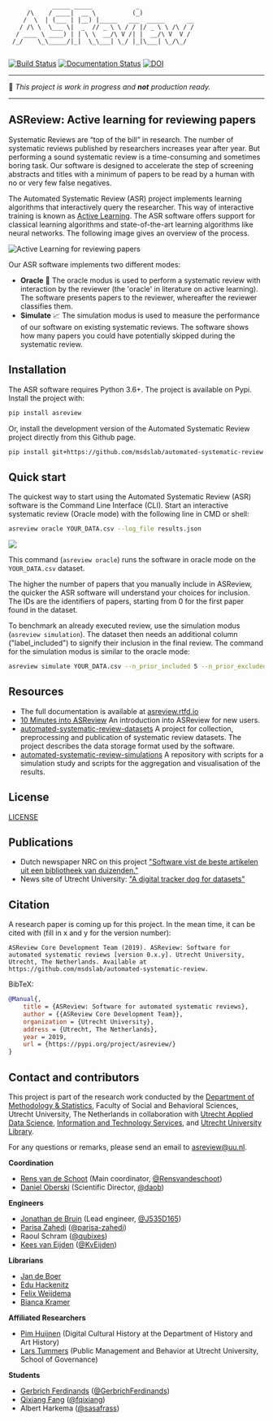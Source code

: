
``` 

            _____ _____            _
     /\    / ____|  __ \          (_)
    /  \  | (___ | |__) |_____   ___  _____      __
   / /\ \  \___ \|  _  // _ \ \ / / |/ _ \ \ /\ / /
  / ____ \ ____) | | \ \  __/\ V /| |  __/\ V  V /
 /_/    \_\_____/|_|  \_\___| \_/ |_|\___| \_/\_/


```

[![Build Status](https://travis-ci.com/msdslab/automated-systematic-review.svg?branch=master)](https://travis-ci.com/msdslab/automated-systematic-review) [![Documentation Status](https://readthedocs.org/projects/asreview/badge/?version=latest)](https://asreview.readthedocs.io/en/latest/?badge=latest) [![DOI](https://zenodo.org/badge/DOI/10.5281/zenodo.3345592.svg)](https://doi.org/10.5281/zenodo.3345592)

--- 

:wrench: *This project is work in progress and **not** production ready.*

---

## ASReview: Active learning for reviewing papers
Systematic Reviews are “top of the bill” in research. The number of systematic
reviews published by researchers increases year after year. But performing a
sound systematic review is a time-consuming and sometimes boring task. Our
software is designed to accelerate the step of screening abstracts and titles
with a minimum of papers to be read by a human with no or very few false negatives. 

The Automated Systematic Review (ASR) project implements learning algorithms that interactively query the
researcher. This way of interactive training is known as
[Active Learning](https://en.wikipedia.org/wiki/Active_learning_(machine_learning)).
The ASR software offers support for classical learning algorithms and
state-of-the-art learning algorithms like neural networks. The following image
gives an overview of the process.

![Active Learning for reviewing papers](https://github.com/msdslab/automated-systematic-review/blob/master/images/deepreview.png?raw=true)

Our ASR software implements two different modes:

- **Oracle** :crystal_ball: The oracle modus is used to perform a systematic review with
  interaction by the reviewer (the 'oracle' in literature on active learning).
  The software presents papers to the reviewer, whereafter the reviewer classifies them.
- **Simulate** :chart_with_upwards_trend: The simulation modus is used to measure the performance of our
  software on existing systematic reviews. The software shows how many
  papers you could have potentially skipped during the systematic review.


## Installation

The ASR software requires Python 3.6+. The project is available on Pypi. Install the 
project with:

```bash 
pip install asreview
```

Or, install the development version of the Automated Systematic Review project directly 
from this Github page.

``` bash
pip install git+https://github.com/msdslab/automated-systematic-review.git
```

## Quick start

The quickest way to start using the Automated Systematic Review (ASR) software is
the Command Line Interface (CLI). 
Start an interactive systematic review (Oracle mode) with the following line in CMD or shell:

``` sh
asreview oracle YOUR_DATA.csv --log_file results.json
```

![](docs/gifs/asreview-intro.gif)

This command (`asreview oracle`) runs the software in oracle mode on the 
`YOUR_DATA.csv` dataset. 

The higher the number of papers that you manually include in ASReview,
the quicker the ASR software will understand your choices for inclusion.
The IDs are the identifiers of papers, starting from
0 for the first paper found in the dataset.

To benchmark an already executed review, use the simulation modus (`asreview simulation`).
The dataset then needs an additional column ("label_included") to signify their inclusion
in the final review. The command for the simulation modus is similar to the oracle
mode:

``` sh
asreview simulate YOUR_DATA.csv --n_prior_included 5 --n_prior_excluded 5 --log_file results.h5
```

## Resources 

- The full documentation is available at [asreview.rtfd.io](https://asreview.rtfd.io)
- [10 Minutes into ASReview](https://asreview.readthedocs.io/en/latest/10minutes_asreview.html) An introduction into ASReview for new users. 
- [automated-systematic-review-datasets](https://github.com/msdslab/automated-systematic-review-datasets) A project for collection, preprocessing and publication of systematic review datasets. The project describes the  data storage format used by the software.
- [automated-systematic-review-simulations](https://github.com/msdslab/automated-systematic-review-simulations) A repository with scripts for a simulation study and scripts for the aggregation and visualisation of the results.


## License
[LICENSE](LICENSE)


## Publications

- Dutch newspaper NRC on this project ["Software vist de beste artikelen uit een bibliotheek van duizenden."](https://www.nrc.nl/nieuws/2019/01/14/software-vist-de-beste-artikelen-eruit-a3628952)
- News site of Utrecht University: ["A digital tracker dog for datasets"
](https://www.dub.uu.nl/en/depth/digital-tracker-dog-datasets)


## Citation

A research paper is coming up for this project. In the mean time, it can be cited with (fill in x and y for the version number):

```
ASReview Core Development Team (2019). ASReview: Software for automated systematic reviews [version 0.x.y]. Utrecht University, Utrecht, The Netherlands. Available at https://github.com/msdslab/automated-systematic-review.
```

BibTeX:

```bibtex
@Manual{,
    title = {ASReview: Software for automated systematic reviews},
    author = {{ASReview Core Development Team}},
    organization = {Utrecht University},
    address = {Utrecht, The Netherlands},
    year = 2019,
    url = {https://pypi.org/project/asreview/}
} 
```

## Contact and contributors

This project is part of the research work conducted by the [Department of
Methodology & Statistics](https://www.uu.nl/en/organisation/faculty-of-social-and-behavioural-sciences/about-the-faculty/departments/methodology-statistics), Faculty of Social and Behavioral Sciences, Utrecht
University, The Netherlands in collaboration with [Utrecht Applied Data Science](https://www.uu.nl/en/research/applied-data-science), 
[Information and Technology Services](https://www.uu.nl/en/organisation/information-and-technology-services-its), and [Utrecht University Library](https://www.uu.nl/en/university-library).

For any questions or remarks, please send an email to asreview@uu.nl.

**Coordination**
- [Rens van de Schoot](https://www.rensvandeschoot.com) (Main coordinator, [@Rensvandeschoot](https://github.com/Rensvandeschoot))
- [Daniel Oberski](https://www.uu.nl/staff/DLOberski) (Scientific Director, [@daob](https://github.com/daob))

**Engineers** 
- [Jonathan de Bruin](https://www.uu.nl/staff/JdeBruin1) (Lead engineer, [@J535D165](https://github.com/J535D165))
- [Parisa Zahedi](https://www.linkedin.com/in/parisa-zahedi-28b17148/) ([@parisa-zahedi](https://github.com/parisa-zahedi))
- Raoul Schram ([@qubixes](https://github.com/qubixes))
- [Kees van Eijden](https://www.uu.nl/staff/CJvanEijden) ([@KvEijden](https://github.com/KvEijden))

**Librarians**
- [Jan de Boer](https://www.uu.nl/staff/JdeBoer) 
- [Edu Hackenitz](https://www.uu.nl/staff/EJMHackenitz)
- [Felix Weijdema](https://www.uu.nl/staff/FPWeijdema)
- [Bianca Kramer](https://www.uu.nl/staff/BMRKramer) 

**Affiliated Researchers**
- [Pim Huijnen](https://www.uu.nl/staff/PHuijnen) (Digital Cultural History at the Department of History and Art History)
- [Lars Tummers](https://www.uu.nl/staff/LGTummers) (Public Management and Behavior at Utrecht University, School of Governance)

**Students**
- [Gerbrich Ferdinands](https://www.linkedin.com/in/gerbrich-ferdinands-a21838b8) ([@GerbrichFerdinands](https://github.com/GerbrichFerdinands))
- [Qixiang Fang](https://www.uu.nl/staff/QFang) ([@fqixiang](https://github.com/fqixiang))
- Albert Harkema ([@sasafrass](https://github.com/sasafrass))
